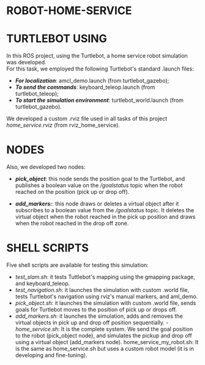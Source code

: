 # ROBOT-HOME-SERVICE
# TURTLEBOT USING 
In this ROS project, using the Turtlebot, a home service robot simulation was developed.    
For this task, we employed the following Turtlebot's standard .launch  files:

- **_For localization_**:  amcl_demo.launch (from turtlebot_gazebo);
- **_To send the commands_**: keyboard_teleop.launch (from turtlebot_teleop);
- **_To start the simulation environment_**: turtlebot_world.launch (from turtlebot_gazebo).

We developed a custom .rviz file used in all tasks of this project *home_service.rviz* (from rviz_home_service).
# NODES
Also, we developed two nodes:

- **_pick_object_**: this node sends the position goal to the Turtlebot, and publishes a boolean value on the */goalstatus* topic when the robot reached on the position (pick up or drop off).

- **_add_markers:_**: this node draws or deletes a virtual object after it subscribes to a boolean value from the */goalstatus* topic. It deletes the virtual object when the robot reached in the pick up position and draws when the robot reached in the drop off zone.

# SHELL SCRIPTS
Five shell scripts are available for testing this simulation:

- *test_slam.sh*: it tests Tuttlebot's mapping using the gmapping package, and keyboard_teleop.
- *test_navigation.sh*: it launches the simulation with custom .world file,  tests Turtlebot's navigation using rviz's manual markers, and aml_demo.
- *pick_object.sh*: it launches the simulation with custom .world file, sends goals for Turtlebot moves to the position of pick up or drops off. 
- *add_markers.sh*: it launches the simulation, adds and removes the virtual objects in pick up and drop off position sequentially.
-*home_service.sh*: It is the complete system. We send the goal position to the robot (pick_object node), and simulates the pickup and drop off using a virtual object (add_markers node).
home_service_my_robot.sh: It is the same as home_service.sh but uses a custom robot model (it is in developing and fine-tuning).
